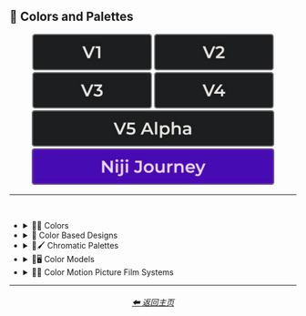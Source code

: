 <h2>🎨 Colors and Palettes</h2>

<div align="center">

[<img src="/Images/Repo_Parts/Buttons/Version_Buttons/button_version_V1_inactive.webp?raw=true" alt="MidJourney V1" height="64" />](/Pages/MJ_V1/Style_Pages/Sphere/Colors_and_Palettes.md)
[<img src="/Images/Repo_Parts/Buttons/Version_Buttons/button_version_V2_inactive.webp?raw=true" alt="MidJourney V2" height="64" />](/Pages/MJ_V2/Style_Pages/Sphere/Colors_and_Palettes.md)
[<img src="/Images/Repo_Parts/Buttons/Version_Buttons/button_version_V3_inactive.webp?raw=true" alt="MidJourney V3" height="64" />](/Pages/MJ_V3/Style_Pages/Just_The_Style/Colors_and_Palettes.md)
[<img src="/Images/Repo_Parts/Buttons/Version_Buttons/button_version_V4_inactive.webp?raw=true" alt="MidJourney V4" height="64" />](/Pages/MJ_V4/Style_Pages/Just_The_Style/Colors_and_Palettes.md)
<br>
[<img src="/Images/Repo_Parts/Buttons/Version_Buttons/button_version_V5_Alpha_inactive_half.webp?raw=true" alt="MidJourney V5" height="64" />](/Pages/MJ_V5/Style_Pages/Just_The_Style/Colors_and_Palettes.md)
[<img src="/Images/Repo_Parts/Buttons/Version_Buttons/button_version_niji_active_half.webp?raw=true" alt="Niji Journey" height="64" />](/Pages/Niji_Journey/Style_Pages/Colors_and_Palettes.md)


</div>

<hr>
<br>


- <details><summary>🎨🔴 Colors</summary><p>

  - <details><summary>🎨🔵 Extended Colors</summary><p><div align="center">

    | Aqua |
    | :-: |
    | <img src="/Images/Niji_Journey/MidJourney_Styles/Aqua.webp?raw=true" width="256" /> |

    </div></p></details>

  </p></details>

- <details><summary>🎨 Color Based Designs</summary><p><div align="center">

    | Spectrum |
    | :-: |
    | <img src="/Images/Niji_Journey/MidJourney_Styles/Spectrum.webp?raw=true" width="256" /> |

    </div></p></details>


- <details><summary>🎨🖌 Chromatic Palettes</summary><p><div align="center">

    | Electric Colors |
    | :-: |
    | <img src="/Images/Niji_Journey/MidJourney_Styles/Electric_Colors.webp?raw=true" width="256" /> |

    </div></p></details>


- <details><summary>🎨🖥 Color Models</summary><p><div align="center">

    | CMYK |
    | :-: |
    | <img src="/Images/Niji_Journey/MidJourney_Styles/CMYK.webp?raw=true" width="256" /> |

    <br>

    | CGA |
    | :-: |
    | <img src="/Images/Niji_Journey/MidJourney_Styles/CGA.webp?raw=true" width="256" /> |

    </div></p></details>


- <details><summary>🎨🎥 Color Motion Picture Film Systems</summary><p><div align="center">

    | Technicolor |
    | :-: |
    | <img src="/Images/Niji_Journey/MidJourney_Styles/Technicolor.webp?raw=true" width="256" /> |

    </div></p></details>

<hr>
<div align="center">
    <h6><a href="/README.md">⬅ 返回主页</a></h6>
</div>